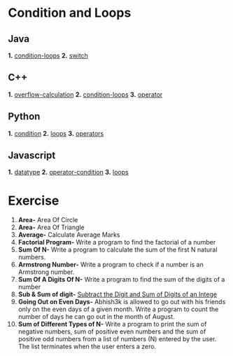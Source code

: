 # Condition and Loops
## Java
**1.** [condition-loops](https://youtu.be/ldYLYRNaucM?si=PjdRJI4mSgh9ETc4)
**2.** [switch](https://youtu.be/ldYLYRNaucM?si=PjdRJI4mSgh9ETc4)

## C++ 
**1.** [overflow-calculation](https://youtu.be/9S-b52CSCbQ?si=c4awgNecA0yOHcgK)
**2.** [condition-loops](https://youtu.be/AxB78suyqr8?si=wgx3hWdAM3PKleBo)
**3.** [operator](https://youtu.be/HI0mNthclGE?si=7YxcVX8KC45vgC2J)

## Python
**1.** [condition](https://youtu.be/ceiuLR2ysas?si=sdangQP6eGajelsF)
**2.** [loops](https://youtu.be/S73thl0AyFU?si=LDZn8pivse5ffDdJ)
**3.** [operators](https://youtu.be/V6N_PUYG8LM?si=_frq5O1kG5C6sKAw)

## Javascript
**1.** [datatype](https://youtu.be/ajdRvxDWH4w?si=hBcFm1A0NepjblnF)
**2.** [operator-condition](https://youtu.be/Zg4-uSjxosE?si=KXpoviTOTFnMdZVF)
**3.** [loops](https://youtu.be/UmRtFFSDSFo?si=KE1gXxWlVebkrnj4)

# Exercise
1. **Area-** Area Of Circle 
2. **Area-** Area Of Triangle
3. **Average-** Calculate Average Marks
4. **Factorial Program-**  Write a program to find the factorial of a number
5. **Sum Of N-**  Write a program to calculate the sum of the first N natural numbers.
6. **Armstrong Number-**  Write a program to check if a number is an Armstrong number.
7. **Sum Of A Digits Of N-**  Write a program to find the sum of the digits of a number
8. **Sub & Sum of digit-** [Subtract the Digit and Sum of Digits of an Intege](https://leetcode.com/problems/subtract-the-product-and-sum-of-digits-of-an-integer/)
9. **Going Out on Even Days-** Abhish3k is allowed to go out with his friends only on the even days of a given month. Write a program to count the number of days he can go out in the month of August.
10. **Sum of Different Types of N-** Write a program to print the sum of negative numbers, sum of positive even numbers and the sum of positive odd numbers from a list of numbers (N) entered by the user. The list terminates when the user enters a zero.
